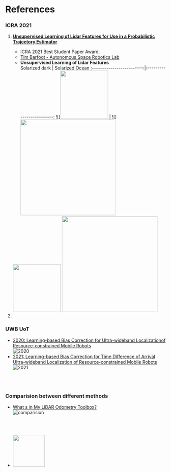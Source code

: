 # References



<!---
Started to write on Sep 1 2021
Zahra
-->
### ICRA 2021
1. **[Unsupervised Learning of Lidar Features for Use in a Probabilistic Trajectory Estimator](https://arxiv.org/pdf/2102.11261.pdf)**
    - ICRA 2021 Best Student Paper Award.
    - [Tim Barfoot - Autonomous Space Robotics Lab](http://asrl.utias.utoronto.ca/~tdb/)  
    - **Unsupervised Learning of Lidar Features**  
    Solarized dark             |  Solarized Ocean
:-------------------------:|:-------------------------:
![]<img src="https://user-images.githubusercontent.com/46463022/131919839-99f72eeb-a77f-4138-8b57-2af758603d30.png" height="150">  |  ![] <img src="https://user-images.githubusercontent.com/46463022/131911025-4a022593-ba83-4fdd-b73c-b0d3978dc3a0.png" height="300">  

    <img src="https://user-images.githubusercontent.com/46463022/131919839-99f72eeb-a77f-4138-8b57-2af758603d30.png" height="150">

     <img src="https://user-images.githubusercontent.com/46463022/131911025-4a022593-ba83-4fdd-b73c-b0d3978dc3a0.png" height="300">

2. 




### UWB UoT

- [2020: Learning-based Bias Correction for Ultra-wideband Localizationof Resource-constrained Mobile Robots ](https://arxiv.org/abs/2003.09371)  
![2020](https://user-images.githubusercontent.com/46463022/131751671-faa3a935-83a7-49ce-b38e-5eedd06da3ba.png)  
- [2021: Learning-based Bias Correction for Time Difference of Arrival Ultra-wideband Localization of Resource-constrained Mobile Robots ](https://arxiv.org/abs/2103.01885)  
![2021](https://user-images.githubusercontent.com/46463022/131751263-a1e44428-31bc-495f-8f5f-13f93756a9cd.png)




<br/>
<br/>


### Comparision between different methods
- [What s in My LiDAR Odometry Toolbox?](https://arxiv.org/abs/2103.09708)  
![comparision](https://user-images.githubusercontent.com/46463022/131752670-51148481-b147-42be-8f3c-5984f033c786.png)

<br/>
<br/>

  - <img src="https://your-image-url.type" width="100" height="100">
